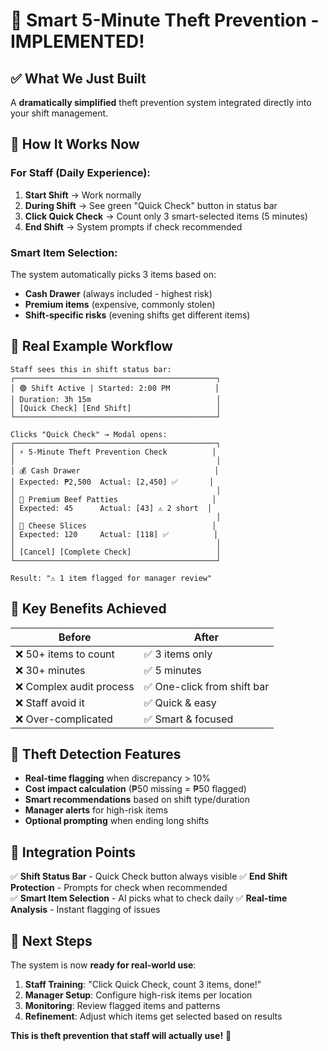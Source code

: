 # 🎯 Smart 5-Minute Theft Prevention - IMPLEMENTED!

## ✅ What We Just Built

A **dramatically simplified** theft prevention system integrated directly into your shift management.

## 🚀 How It Works Now

### **For Staff (Daily Experience):**

1. **Start Shift** → Work normally
2. **During Shift** → See green "Quick Check" button in status bar
3. **Click Quick Check** → Count only 3 smart-selected items (5 minutes)
4. **End Shift** → System prompts if check recommended

### **Smart Item Selection:**
The system automatically picks 3 items based on:
- **Cash Drawer** (always included - highest risk)
- **Premium items** (expensive, commonly stolen)
- **Shift-specific risks** (evening shifts get different items)

## 🎯 Real Example Workflow

```
Staff sees this in shift status bar:
┌─────────────────────────────────────────────┐
│ 🟢 Shift Active | Started: 2:00 PM          │
│ Duration: 3h 15m                            │
│ [Quick Check] [End Shift]                   │
└─────────────────────────────────────────────┘

Clicks "Quick Check" → Modal opens:
┌─────────────────────────────────────────────┐
│ ⚡ 5-Minute Theft Prevention Check          │
│                                             │
│ 💰 Cash Drawer                              │
│ Expected: ₱2,500  Actual: [2,450] ✅       │
│                                             │
│ 🥩 Premium Beef Patties                     │
│ Expected: 45      Actual: [43] ⚠️ 2 short  │
│                                             │
│ 🧀 Cheese Slices                            │
│ Expected: 120     Actual: [118] ✅          │
│                                             │
│ [Cancel] [Complete Check]                   │
└─────────────────────────────────────────────┘

Result: "⚠️ 1 item flagged for manager review"
```

## 🎯 Key Benefits Achieved

| **Before** | **After** |
|------------|-----------|
| ❌ 50+ items to count | ✅ 3 items only |
| ❌ 30+ minutes | ✅ 5 minutes |
| ❌ Complex audit process | ✅ One-click from shift bar |
| ❌ Staff avoid it | ✅ Quick & easy |
| ❌ Over-complicated | ✅ Smart & focused |

## 🚨 Theft Detection Features

- **Real-time flagging** when discrepancy > 10%
- **Cost impact calculation** (₱50 missing = ₱50 flagged)
- **Smart recommendations** based on shift type/duration
- **Manager alerts** for high-risk items
- **Optional prompting** when ending long shifts

## 🎯 Integration Points

✅ **Shift Status Bar** - Quick Check button always visible
✅ **End Shift Protection** - Prompts for check when recommended  
✅ **Smart Item Selection** - AI picks what to check daily
✅ **Real-time Analysis** - Instant flagging of issues

## 🚀 Next Steps

The system is now **ready for real-world use**:

1. **Staff Training**: "Click Quick Check, count 3 items, done!"
2. **Manager Setup**: Configure high-risk items per location
3. **Monitoring**: Review flagged items and patterns
4. **Refinement**: Adjust which items get selected based on results

**This is theft prevention that staff will actually use!** 🎉
